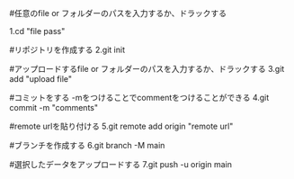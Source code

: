 #任意のfile or フォルダーのパスを入力するか、ドラックする

1.cd "file pass"

#リポジトリを作成する
2.git init

#アップロードするfile or フォルダーのパスを入力するか、ドラックする
3.git add "upload file"

#コミットをする -mをつけることでcommentをつけることができる
4.git commit -m "comments"

#remote urlを貼り付ける
5.git remote add origin "remote url"

#ブランチを作成する
6.git branch -M main

#選択したデータをアップロードする
7.git push -u origin main
